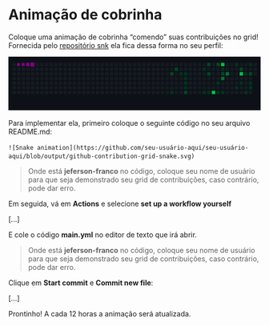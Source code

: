 # Animação de cobrinha

Coloque uma animação de cobrinha “comendo” suas contribuições no grid! 
Fornecida pelo [repositório snk](https://github.com/Platane/snk) ela fica dessa forma no seu perfil:

![snake gif](/imagem15.gif "Snake")

Para implementar ela, primeiro coloque o seguinte código no seu arquivo README.md:

``![Snake animation](https://github.com/seu-usuário-aqui/seu-usuário-aqui/blob/output/github-contribution-grid-snake.svg)``

> Onde está **jeferson-franco** no código, coloque seu nome de usuário para que seja demonstrado seu grid de contribuições, caso contrário, pode dar erro.

Em seguida, vá em **Actions** e selecione **set up a workflow yourself**

[...]

E cole o código **main.yml** no editor de texto que irá abrir.

> Onde está **jeferson-franco** no código, coloque seu nome de usuário para que seja demonstrado seu grid de contribuições, caso contrário, pode dar erro.

Clique em **Start commit** e **Commit new file**:

[...]

Prontinho! A cada 12 horas a animação será atualizada.
